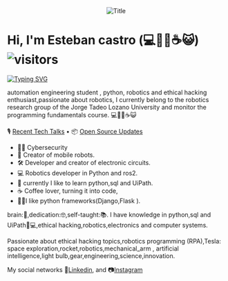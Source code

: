 <div align="center"><img src="https://readme-typing-svg.herokuapp.com?font=Architects+Daughter&color=%2338C2FF&size=50&center=true&vCenter=true&height=60&width=600&lines=Hey!+I'm+E5t3BAN;Welcome+to+my+profile!" alt="Title"></img></div>


# Hi, I'm Esteban castro (💻🐱‍💻☕😺)   ![visitors](https://visitor-badge.laobi.icu/badge?page_id=E5t3BAN)


[![Typing SVG](https://readme-typing-svg.herokuapp.com?font=comfortaa&color=016EEA&size=24&width=1000&lines=python,UiPath+and+sql;Robotic+Automation+of+Process+Automation+RPA)](https://git.io/typing-svg)


automation engineering student , python, robotics and ethical hacking enthusiast,passionate about robotics, I currently belong to the robotics research group of the Jorge Tadeo Lozano University and monitor the programming fundamentals course. 💻🐱‍💻☕😺

🎙 [Recent Tech Talks](https://work.E5t3BAN.com/E5t3BAN/collections/1284) • 📦 [Open Source Updates](https://work.E5t3BAN.com/E5t3BAN/collections/1194)

- 🧑‍💻 Cybersecurity
- 🤖 Creator of mobile robots.
- 🛠️ Developer and creator of electronic circuits.
- 💻 Robotics developer in Python and ros2.
- 🧠 currently I like to learn python,sql and UiPath.
- ☕ Coffee lover, turning it into code, 
- 👨‍💻I like python frameworks(Django,Flask ).


brain:🧠,dedication:🤓,self-taught:📚.
I have knowledge in python,sql and UiPath👨💻,ethical hacking,robotics,electronics and computer systems.
 
Passionate about ethical hacking topics,robotics programming (RPA),Tesla: space exploration,rocket,robotics,mechanical_arm , artificial intelligence,light bulb,gear,engineering,science,innovation.

My social networks :briefcase:[Linkedin](https://www.linkedin.com/in/nelson-esteban-castro-vargas-61b9b5238/ "Linkedin profile"), and 📷[Instagram](https://www.instagram.com/esteban.v09/ "Instagram account")

